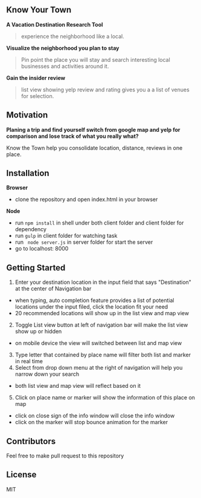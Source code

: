 ## Know Your Town


__A Vacation Destination Research Tool__
  > experience the neighborhood like a local.

__Visualize the neighborhood you plan to stay__
  > Pin point the place you will stay and search interesting local businesses and activities around it.

__Gain the insider review__
  > list view showing yelp review and rating gives you a a list of venues for selection.


## Motivation

__Planing a trip and find yourself switch from google map and yelp for comparison and lose track of what you really what?__

Know the Town help you consolidate location, distance, reviews in one place.


## Installation

__Browser__
  * clone the repository and open index.html in your browser

__Node__
  * run ```npm install``` in shell under both client folder and client folder for dependency
  * run ```gulp``` in client folder for watching task
  * run ``` node server.js``` in server folder for start the server
  * go to localhost: 8000

## Getting Started
1. Enter your destination location in the input field that says "Destination" at the center of Navigation bar
  * when typing, auto completion feature provides a list of potential locations under the input filed, click the location fit your need
  * 20 recommended locations will show up in the list view and map view
2. Toggle List view button at left of navigation bar will make the list view show up or hidden
  * on mobile device the view will switched between list and map view
3. Type letter that contained by place name will filter both list and marker in real time
4. Select from drop down menu at the right of navigation will help you narrow down your search
  * both list view and map view will reflect based on it
5. Click on place name or marker will show the information of this place on map
  * click on close sign of the info window will close the info window
  * click on the marker will stop bounce animation for the marker


## Contributors

Feel free to make pull request to this repository

## License

MIT
